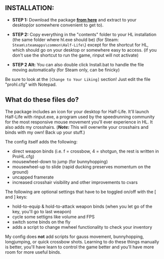## INSTALLATION:

- **STEP 1:** Download the package **[from here](https://github.com/Silquetoast/ProHL/releases/latest)** and extract to your desktop(or somewhere convenient to get to).

- **STEP 2:** Copy everything in the "contents" folder to your HL installation (the same folder where hl.exe should be) (for Steam: `Steam\steamapps\common\Half-Life\`) except for the shortcut for HL, which should go on your desktop or somewhere easy to access. (if you don't use the shortcut to run the game, rinput will not activate)

- **STEP 2 Alt:** You can also double click Install.bat to handle the file moving automatically (for Steam only, can be finicky)

Be sure to look at the `[Change to Your Liking]` section! Just edit the file "prohl.cfg" with Notepad.


## What do these files do?

The package includes an icon for your desktop for Half-Life. It'll launch Half-Life with rinput.exe, a program used by the speedrunning community for the most responsive mouse movement you'll ever experience in HL. It also adds my crosshairs. (***Note:*** This will overwrite your crosshairs and binds with my own! Back up your stuff.)

The config itself adds the following:
 - direct weapon binds (i.e. f = crossbow, 4 = shotgun, the rest is written in ProHL.cfg)
 - mousewheel-down to jump (for bunnyhopping)
 - mousewheel-up to slide (rapid ducking preserves momentum on the ground)
 - uncapped framerate
 - increased crosshair visibility and other improvements to cvars
 
The following are optional settings that have to be toggled on/off with the [ and ] keys:
 - hold-to-equip & hold-to-attack weapon binds (when you let go of the key, you'll go to last weapon)
 - cycle some settigns like volume and FPS
 - switch some binds on the fly
 - adds a script to change mwheel functionality to check your inventory 

My config does **not** add scripts for gauss movement, bunnyhopping, longjumping, or quick crossbow shots. Learning to do these things manually is better, you'll have learn to control the game better and you'll have more room for more useful binds.
